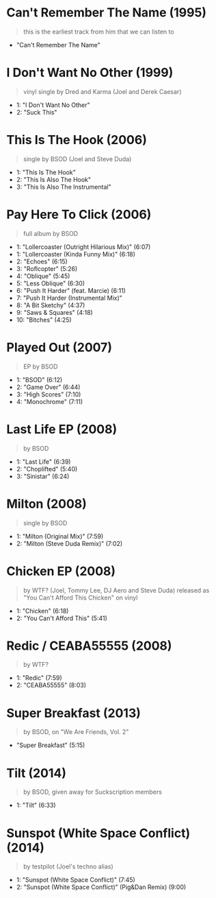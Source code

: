 # Can't Remember The Name (1995)

> this is the earliest track from him that we can listen to
- "Can't Remember The Name"

# I Don't Want No Other (1999)

> vinyl single by Dred and Karma (Joel and Derek Caesar)
- 1: "I Don't Want No Other"
- 2: "Suck This"

# This Is The Hook (2006)

> single by BSOD (Joel and Steve Duda)
- 1: "This Is The Hook"
- 2: "This Is Also The Hook"
- 3: "This Is Also The Instrumental"

# Pay Here To Click (2006)

> full album by BSOD
- 1: "Lollercoaster (Outright Hilarious Mix)" (6:07)
- 1: "Lollercoaster (Kinda Funny Mix)" (6:18)
- 2: "Echoes" (6:15)
- 3: "Roflcopter" (5:26)
- 4: "Oblique" (5:45)
- 5: "Less Oblique" (6:30)
- 6: "Push It Harder" (feat. Marcie) (6:11)
- 7: "Push It Harder (Instrumental Mix)"
- 8: "A Bit Sketchy" (4:37)
- 9: "Saws & Squares" (4:18)
- 10: "Bitches" (4:25)

# Played Out (2007)

> EP by BSOD
- 1: "BSOD" (6:12)
- 2: "Game Over" (6:44)
- 3: "High Scores" (7:10)
- 4: "Monochrome" (7:11)

# Last Life EP (2008)

> by BSOD
- 1: "Last Life" (6:39)
- 2: "Choplifted" (5:40)
- 3: "Sinistar" (6:24)

# Milton (2008)

> single by BSOD
- 1: "Milton (Original Mix)" (7:59)
- 2: "Milton (Steve Duda Remix)" (7:02)

# Chicken EP (2008)

> by WTF? (Joel, Tommy Lee, DJ Aero and Steve Duda)
> released as "You Can't Afford This Chicken" on vinyl
- 1: "Chicken" (6:18)
- 2: "You Can't Afford This" (5:41)

# Redic / CEABA55555 (2008)

> by WTF?
- 1: "Redic" (7:59)
- 2: "CEABA55555" (8:03)

# Super Breakfast (2013)

> by BSOD, on "We Are Friends, Vol. 2"
- "Super Breakfast" (5:15)

# Tilt (2014)

> by BSOD, given away for Suckscription members
- 1: "Tilt" (6:33)

# Sunspot (White Space Conflict) (2014)

> by testpilot (Joel's techno alias)
- 1: "Sunspot (White Space Conflict)" (7:45)
- 2: "Sunspot (White Space Conflict)" (Pig&Dan Remix) (9:00)
